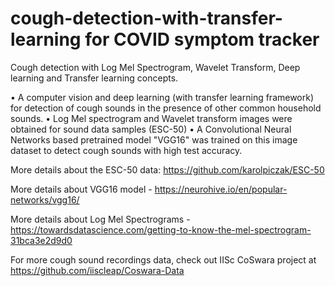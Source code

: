 # cough-detection-with-transfer-learning for COVID symptom tracker
 Cough detection with Log Mel Spectrogram, Wavelet Transform, Deep learning and Transfer learning concepts.
 
•	A computer vision and deep learning (with transfer learning framework) for detection of cough sounds in the presence of other common household sounds. 
•	Log Mel spectrogram and Wavelet transform images were obtained for sound data samples (ESC-50)
•	A Convolutional Neural Networks based pretrained model "VGG16" was trained on this image dataset to detect cough sounds with high test accuracy. 
  
More details about the ESC-50 data: https://github.com/karolpiczak/ESC-50

More details about VGG16 model - https://neurohive.io/en/popular-networks/vgg16/

More details about Log Mel Spectrograms - https://towardsdatascience.com/getting-to-know-the-mel-spectrogram-31bca3e2d9d0

For more cough sound recordings data, check out IISc CoSwara project at https://github.com/iiscleap/Coswara-Data



